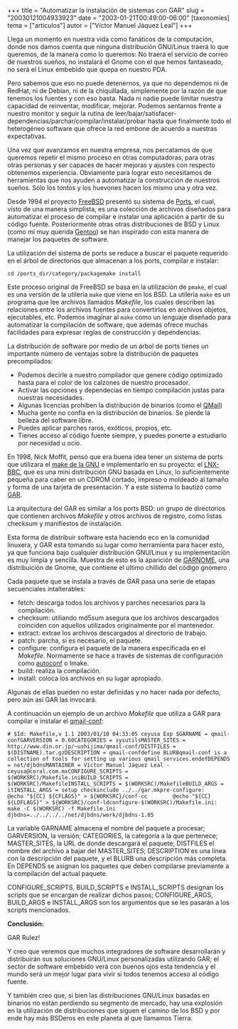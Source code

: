+++
title = "Automatizar la instalación de sistemas con GAR"
slug = "20030121004933923"
date = "2003-01-21T00:49:00-06:00"
[taxonomies]
tema = ["articulos"]
autor = ["Víctor Manuel Jáquez Leal"]
+++

Llega un momento en nuestra vida como fanáticos de la computación, donde
nos damos cuenta que ninguna distribución GNU/Linux traerá lo que
queremos, de la manera como lo queremos: No traerá el servicio de correo
de nuestros sueños, no instalará el Gnome con el que hemos fantaseado,
no será el Linux embebido que quepa en nuestro PDA.

Pero sabemos que eso no puede detenernos, ya que no dependemos ni de
RedHat, ni de Debian, ni de la chiquillada, simplemente por la razón de
que tenemos los fuentes y con eso basta. Nada ni nadie puede limitar
nuestra capacidad de reinventar, modificar, mejorar. Podemos sentarnos
frente a nuestro monitor y seguir la rutina de
leer/bajar/satisfacer-dependencias/parchar/compilar/instalar/probar
hasta que finalmente todo el heterogéneo software que ofrece la red
embone de acuerdo a nuestras expectativas.

<!-- more -->
Una vez que avanzamos en nuestra empresa, nos percatamos de que queremos
repetir el mismo proceso en otras computadoras, para otras otras
personas y ser capaces de hacer mejoras y ajustes con respecto obtenemos
experiencia. Obviamente para lograr esto necesitamos de herramientas que
nos ayuden a automatizar la construcción de nuestros sueños. Sólo los
tontos y los huevones hacen los mismo una y otra vez.

Desde 1994 el proyecto [FreeBSD](http://www.freebsd.org) presentó su
sistema de
[Ports](http://www.freebsd.org/doc/en_US.ISO8859-1/books/handbook/ports-overview.html),
el cual, visto de una manera simplista, es una colección de archivos
diseñados para automatizar el proceso de compilar e instalar una
aplicación a partir de su código fuente. Posteriormente otras otras
distribuciones de BSD y Linux (como mi muy querida
[Gentoo](http://www.gentoo.org)) se han inspirado con esta manera de
manejar los paquetes de software.

La utilización del sistema de ports se reduce a buscar el paquete
requerido en el árbol de directorios que almacenan a los ports, compilar
e instalar:

    cd /ports_dir/category/packagemake install

Este proceso original de FreeBSD se basa en la utilización de `pmake`,
el cual es una versión de la utilería `make` que viene en los BSD. La
utilería `make` es un programa que lee archivos llamados *Makefile*, los
cuales describen las relaciones entre los archivos fuentes para
convertirlos en archivos objetos, ejecutables, etc. Podemos imaginar al
`make` como un lenguaje diseñado para automatizar la compilación de
software, que además ofrece muchas facilidades para expresar reglas de
construcción y dependencias.

La distribución de software por medio de un árbol de ports tienes un
importante número de ventajas sobre la distribución de paquetes
precompilados:

- Podemos decirle a nuestro compilador que genere código optimizado
    hasta para el color de los calzones de nuestro procesador.
- Activar las opciones y dependecias en tiempo compilación justas para
    nuestras necesidades.
- Algunas licencias prohiben la distribución de binarios (como el
    [QMail](http://www.qmail.org))
- Mucha gente no confía en la distribución de binarios. Se pierde la
    belleza del software libre.
- Puedes aplicar parches raros, exóticos, propios, etc.
- Tienes acceso al código fuente siempre, y puedes ponerte a
    estudiarlo por necesidad u ocio.

En 1998, Nick Moffit, pensó que era buena idea tener un sistema de ports
que utilizara el [make de la
GNU](http://www.gnu.org/manual/make-3.80/html_chapter/make_toc.html) e
implementarlo en su proyecto: el [LNX-BBC](http://www.lnx-bbc.org/), que
es una mini distribución GNU basada en Linux, lo suficientemente pequeña
para caber en un CDROM cortado, impreso o moldeado al tamaño y forma de
una tarjeta de presentación. Y a este sistema lo bautizó como
[GAR](http://www.lnx-bbc.org/garchitecture.html).

La arquitectura del GAR es similar a los ports BSD: un grupo de
directorios que contienen archivos *Makefile* y otros archivos de
registro, como listas checksum y manifiestos de instalación.

Esta forma de distribuir software esta haciendo eco en la comunidad
linuxera, y GAR esta tomando su lugar como herramienta para hacer esto,
ya que funciona bajo cualquier distribución GNU/Linux y su
implementación es muy limpia y sencilla. Muestra de esto es la aparición
de [GARNOME](http://www.gnome.org/~jdub/garnome/), una distribuición de
Gnome, que contiene el último chillido del código gnomero .

Cada paquete que se instala a través de GAR pasa una serie de etapas
secuenciales intalterables:

- fetch: descarga todos los archivos y parches necesarios para la
    compilación.
- checksum: utiliando md5sum asegura que los archivos descargados
    coinciden con aquellos utilizados originalmente por el mantenedor.
- extract: extrae los archivos descargados al directorio de trabajo.
- patch: parcha, si es necesario, el paquete.
- configure: configura el paquete de la manera especificada en el
    *Makefile*. Normamente se hace a través de sistemas de configuración
    como
    [autoconf](http://www.gnu.org/manual/autoconf-2.57/html_chapter/autoconf_toc.html)
    o Imake.
- build: realiza la compilación.
- install: coloca los archivos en su lugar apropiado.

Algunas de ellas pueden no estar definidas y no hacer nada por defecto,
pero aún así GAR las invocará.

A continuación un ejemplo de un archivo *Makefile* que utiliza a GAR
para compilar e instalar el
[qmail-conf](http://www.din.or.jp/~ushijima/qmail-conf.html):

    # $Id: Makefile,v 1.1 2003/01/10 04:33:05 ceyusa Exp $GARNAME = qmail-confGARVERSION = 0.60CATEGORIES = sysutilsMASTER_SITES = http://www.din.or.jp/~ushijima/qmail-conf/DISTFILES = $(DISTNAME).tar.gzDESCRIPTION = qmail-confdefine BLURBqmail-conf is a collection of tools for setting up various qmail services.endefDEPENDS = net/djbdnsMANTAINER = Víctor Manuel Jáquez Leal -ceyusa@coral.com.mxCONFIGURE_SCRIPTS = $(WORKSRC)/Makefile.iniBUILD_SCRIPTS = $(WORKSRC)/MakefileINSTALL_SCRIPTS = $(WORKSRC)/MakefileBUILD_ARGS = itINSTALL_ARGS = setup checkinclude ../../gar.mkpre-configure:        @echo "${CC} ${CFLAGS}" > ${WORKSRC}/conf-cc        @echo "${CC} ${LDFLAGS}" > ${WORKSRC}/conf-ldconfigure-$(WORKSRC)/Makefile.ini:        make -C $(WORKSRC) -f Makefile.ini djbdns=../../../../net/djbdns/work/djbdns-1.05

La variable GARNAME almacena el nombre del paquete a procesar;
GARVERSION, la versión; CATEGORIES, la categoría a la que pertenece;
MASTER_SITES, la URL de donde descargará el paquete; DISTFILES el nombre
del archivo a bajar del MASTER_SITES; DESCRIPTION es una línea con la
descripción del paquete, y el BLURB una descripción más completa. En
DEPENDS se asignan los paquetes que deben compilarse previamente a la
compilación del actual paquete.

CONFIGURE_SCRIPTS, BUILD_SCRIPTS e INSTALL_SCRIPTS designan los scripts
que se encargan de realizar dichos pasos; CONFIGURE_ARGS, BUILD_ARGS e
INSTALL_ARGS son los argumentos que se les pasarán a los scripts
mencionados.

**Conclusión:**

GAR Rulez!

Y creo que veremos que muchos integradores de software desarrollarán y
distribuirán sus soluciones GNU/Linux personalizadas utilizando GAR; el
sector de software embebido verá con buenos ojos esta tendencia y el
mundo será un mejor lugar para vivir si todos tenemos acceso al código
fuente.

Y también creo que, si bien las distribuciones GNU/Linux basadas en
binarios no están perdiendo su segmento de mercado, hay una explosión en
la utilización de distribuciones que siguen el camino de los BSD y por
ende hay más BSDeros en este planeta al que llamamos Tierra.
